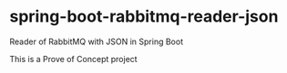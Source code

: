 # spring-boot-rabbitmq-reader-json
Reader of RabbitMQ with JSON in Spring Boot

This is a Prove of Concept project
